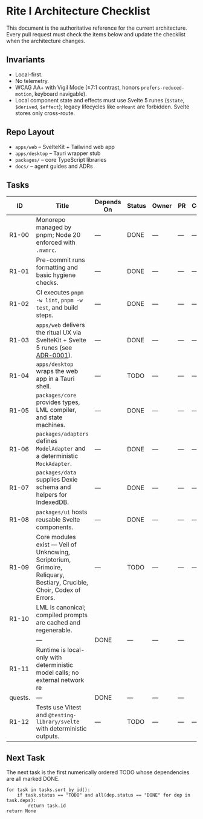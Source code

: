 # Rite I Architecture Checklist

This document is the authoritative reference for the current architecture. Every pull request must check the items below and update the checklist when the architecture changes.

## Invariants

- Local-first.
- No telemetry.
- WCAG AA+ with Vigil Mode (≥7:1 contrast, honors `prefers-reduced-motion`, keyboard navigable).
- Local component state and effects must use Svelte 5 runes (`$state`, `$derived`, `$effect`); legacy lifecycles like `onMount` are forbidden. Svelte stores only cross-route.

## Repo Layout

- `apps/web` – SvelteKit + Tailwind web app
- `apps/desktop` – Tauri wrapper stub
- `packages/` – core TypeScript libraries
- `docs/` – agent guides and ADRs

## Tasks

<!-- prettier-ignore -->
| ID                                              | Title                                                                                                                 | Depends On | Status | Owner | PR  | Commit |
| ----------------------------------------------- | --------------------------------------------------------------------------------------------------------------------- | ---------- | ------ | ----- | --- | ------ |
| <!-- TASK:{ "id":"R1-00", "deps":[] } --> R1-00 | Monorepo managed by pnpm; Node 20 enforced with `.nvmrc`.                                                             | —          | DONE   | —     | —   | —      |
| <!-- TASK:{ "id":"R1-01", "deps":[] } --> R1-01 | Pre-commit runs formatting and basic hygiene checks.                                                                  | —          | DONE   | —     | —   | —      |
| <!-- TASK:{ "id":"R1-02", "deps":[] } --> R1-02 | CI executes `pnpm -w lint`, `pnpm -w test`, and build steps.                                                          | —          | DONE   | —     | —   | —      |
| <!-- TASK:{ "id":"R1-03", "deps":[] } --> R1-03 | `apps/web` delivers the ritual UX via SvelteKit + Svelte 5 runes (see [ADR-0001](decisions/0001-svelte5-runes.md)).   | —          | DONE   | —     | —   | —      |
| <!-- TASK:{ "id":"R1-04", "deps":[] } --> R1-04 | `apps/desktop` wraps the web app in a Tauri shell.                                                                    | —          | TODO   | —     | —   | —      |
| <!-- TASK:{ "id":"R1-05", "deps":[] } --> R1-05 | `packages/core` provides types, LML compiler, and state machines.                                                     | —          | DONE   | —     | —   | —      |
| <!-- TASK:{ "id":"R1-06", "deps":[] } --> R1-06 | `packages/adapters` defines `ModelAdapter` and a deterministic `MockAdapter`.                                         | —          | DONE   | —     | —   | —      |
| <!-- TASK:{ "id":"R1-07", "deps":[] } --> R1-07 | `packages/data` supplies Dexie schema and helpers for IndexedDB.                                                      | —          | DONE   | —     | —   | —      |
| <!-- TASK:{ "id":"R1-08", "deps":[] } --> R1-08 | `packages/ui` hosts reusable Svelte components.                                                                       | —          | DONE   | —     | —   | —      |
| <!-- TASK:{ "id":"R1-09", "deps":[] } --> R1-09 | Core modules exist — Veil of Unknowing, Scriptorium, Grimoire, Reliquary, Bestiary, Crucible, Choir, Codex of Errors. | —          | TODO   | —     | —   | —      |
| <!-- TASK:{ "id":"R1-10", "deps":[] } --> R1-10 | LML is canonical; compiled prompts are cached and regenerable.
                                          | —          | DONE   | —     | —   | —      |
| <!-- TASK:{ "id":"R1-11", "deps":[] } --> R1-11 | Runtime is local-only with deterministic model calls; no external network re
quests.                                   | —          | DONE   | —     | —   | —      |
| <!-- TASK:{ "id":"R1-12", "deps":[] } --> R1-12 | Tests use Vitest and `@testing-library/svelte` with deterministic outputs.                                            | —          | TODO   | —     | —   | —      |

## Next Task

The next task is the first numerically ordered TODO whose dependencies are all marked DONE.

```pseudo
for task in tasks.sort_by_id():
    if task.status == "TODO" and all(dep.status == "DONE" for dep in task.deps):
        return task.id
return None
```
